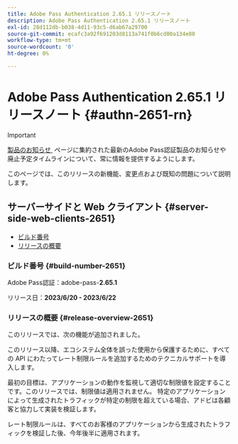 ```yaml
---
title: Adobe Pass Authentication 2.65.1 リリースノート
description: Adobe Pass Authentication 2.65.1 リリースノート
exl-id: 28d112db-b038-4d11-93c5-d6ab67a29700
source-git-commit: ecafc3a92f691203d8113a741f0b6cd00a134e80
workflow-type: tm+mt
source-wordcount: '0'
ht-degree: 0%

---
```


# Adobe Pass Authentication 2.65.1 リリースノート {#authn-2651-rn}

>[!IMPORTANT]
>
> [&#x200B; 製品のお知らせ &#x200B;](/help/authentication/product-announcements.md) ページに集約された最新のAdobe Pass認証製品のお知らせや廃止予定タイムラインについて、常に情報を提供するようにします。

このページでは、このリリースの新機能、変更点および既知の問題について説明します。

## サーバーサイドと Web クライアント {#server-side-web-clients-2651}

* [ビルド番号](#build-number-2651)
* [リリースの概要](#release-overview-2651)

### ビルド番号 {#build-number-2651}

Adobe Pass認証：adobe-pass-**2.65.1**

リリース日：**2023/6/20 - 2023/6/22**

### リリースの概要 {#release-overview-2651}

このリリースでは、次の機能が追加されました。

このリリース以降、エコシステム全体を誤った使用から保護するために、すべての API にわたってレート制限ルールを追加するためのテクニカルサポートを導入します。

最初の目標は、アプリケーションの動作を監視して適切な制限値を設定することです。このリリースでは、制限値は適用されません。 特定のアプリケーションによって生成されたトラフィックが特定の制限を超えている場合、アドビは各顧客と協力して実装を検証します。

レート制限ルールは、すべてのお客様のアプリケーションから生成されたトラフィックを検証した後、今年後半に適用されます。
